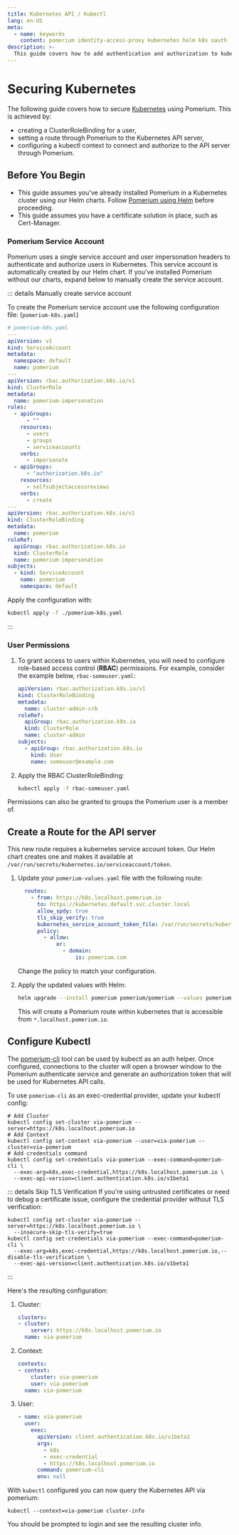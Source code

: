 ```yaml
---
title: Kubernetes API / Kubectl
lang: en-US
meta:
  - name: keywords
    content: pomerium identity-access-proxy kubernetes helm k8s oauth
description: >-
  This guide covers how to add authentication and authorization to kubernetes apiserver using single-sing-on and pomerium.
---
```


# Securing Kubernetes

The following guide covers how to secure [Kubernetes] using Pomerium. This is achieved by:

- creating a ClusterRoleBinding for a user,
- setting a route through Pomerium to the Kubernetes API server,
- configuring a kubectl context to connect and authorize to the API server through Pomerium.

## Before You Begin

- This guide assumes you've already installed Pomerium in a Kubernetes cluster using our Helm charts. Follow [Pomerium using Helm] before proceeding.
- This guide assumes you have a certificate solution in place, such as Cert-Manager.

### Pomerium Service Account

Pomerium uses a single service account and user impersonation headers to authenticate and authorize users in Kubernetes. This service account is automatically created by our Helm chart. If you've installed Pomerium without our charts, expand below to manually create the service account.

::: details Manually create service account

To create the Pomerium service account use the following configuration file: (`pomerium-k8s.yaml`)

```yaml
# pomerium-k8s.yaml
---
apiVersion: v1
kind: ServiceAccount
metadata:
  namespace: default
  name: pomerium
---
apiVersion: rbac.authorization.k8s.io/v1
kind: ClusterRole
metadata:
  name: pomerium-impersonation
rules:
  - apiGroups:
      - ""
    resources:
      - users
      - groups
      - serviceaccounts
    verbs:
      - impersonate
  - apiGroups:
      - "authorization.k8s.io"
    resources:
      - selfsubjectaccessreviews
    verbs:
      - create
---
apiVersion: rbac.authorization.k8s.io/v1
kind: ClusterRoleBinding
metadata:
  name: pomerium
roleRef:
  apiGroup: rbac.authorization.k8s.io
  kind: ClusterRole
  name: pomerium-impersonation
subjects:
  - kind: ServiceAccount
    name: pomerium
    namespace: default
```

Apply the configuration with:

```bash
kubectl apply -f ./pomerium-k8s.yaml
```

:::

### User Permissions

1. To grant access to users within Kubernetes, you will need to configure role-based access control (**RBAC**) permissions. For example, consider the example below, `rbac-someuser.yaml`:

    ```yaml
    apiVersion: rbac.authorization.k8s.io/v1
    kind: ClusterRoleBinding
    metadata:
      name: cluster-admin-crb
    roleRef:
      apiGroup: rbac.authorization.k8s.io
      kind: ClusterRole
      name: cluster-admin
    subjects:
      - apiGroup: rbac.authorization.k8s.io
        kind: User
        name: someuser@example.com
    ```

1. Apply the RBAC ClusterRoleBinding:

    ```bash
    kubectl apply -f rbac-someuser.yaml
    ```

Permissions can also be granted to groups the Pomerium user is a member of.

## Create a Route for the API server

This new route requires a kubernetes service account token. Our Helm chart creates one and makes it available at `/var/run/secrets/kubernetes.io/serviceaccount/token`.

1. Update your `pomerium-values.yaml` file with the following route:

    ```yaml
      routes:
        - from: https://k8s.localhost.pomerium.io
          to: https://kubernetes.default.svc.cluster.local
          allow_spdy: true
          tls_skip_verify: true
          kubernetes_service_account_token_file: /var/run/secrets/kubernetes.io/serviceaccount/token
          policy:
            - allow:
                or:
                  - domain:
                      is: pomerium.com
    ```

    Change the policy to match your configuration.

1. Apply the updated values with Helm:

    ```bash
    helm upgrade --install pomerium pomerium/pomerium --values pomerium-values.yaml
    ```

    This will create a Pomerium route within kubernetes that is accessible from `*.localhost.pomerium.io`.

## Configure Kubectl

The [pomerium-cli] tool can be used by kubectl as an auth helper. Once configured, connections to the cluster will open a browser window to the Pomerium authenticate service and generate an authorization token that will be used for Kubernetes API calls.


To use `pomerium-cli` as an exec-credential provider, update your kubectl config:

```shell
# Add Cluster
kubectl config set-cluster via-pomerium --server=https://k8s.localhost.pomerium.io
# Add Context
kubectl config set-context via-pomerium --user=via-pomerium --cluster=via-pomerium
# Add credentials command
kubectl config set-credentials via-pomerium --exec-command=pomerium-cli \
  --exec-arg=k8s,exec-credential,https://k8s.localhost.pomerium.io \
  --exec-api-version=client.authentication.k8s.io/v1beta1
```

::: details Skip TLS Verification
If you're using untrusted certificates or need to debug a certificate issue, configure the credential provider without TLS verification:

```shell
kubectl config set-cluster via-pomerium --server=https://k8s.localhost.pomerium.io \
  --insecure-skip-tls-verify=true
kubectl config set-credentials via-pomerium --exec-command=pomerium-cli \
  --exec-arg=k8s,exec-credential,https://k8s.localhost.pomerium.io,--disable-tls-verification \
  --exec-api-version=client.authentication.k8s.io/v1beta1
```
:::

Here's the resulting configuration:

1. Cluster:
    ```yaml
    clusters:
    - cluster:
        server: https://k8s.localhost.pomerium.io
      name: via-pomerium
    ```

2. Context:

   ```yaml
   contexts:
   - context:
       cluster: via-pomerium
       user: via-pomerium
     name: via-pomerium
   ```

3. User:

   ```yaml
   - name: via-pomerium
     user:
       exec:
         apiVersion: client.authentication.k8s.io/v1beta1
         args:
           - k8s
           - exec-credential
           - https://k8s.localhost.pomerium.io
         command: pomerium-cli
         env: null
   ```

With `kubectl` configured you can now query the Kubernetes API via pomerium:

```
kubectl --context=via-pomerium cluster-info
```

You should be prompted to login and see the resulting cluster info.


[kubernetes]: https://kubernetes.io
[pomerium-cli]: /docs/releases.md#pomerium-cli
[Pomerium using Helm]: /docs/install/helm.md
